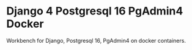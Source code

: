 # Django 4 Postgresql 16 PgAdmin4 Docker
Workbench for Django, Postgresql 16, PgAdmin4 on docker containers.
